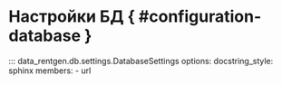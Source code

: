 # Настройки БД { #configuration-database }

::: data_rentgen.db.settings.DatabaseSettings
    options:
        docstring_style: sphinx
        members:
            - url
